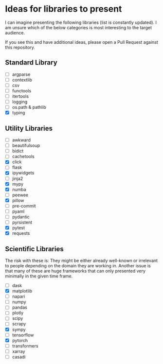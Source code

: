 # Ideas for libraries to present

I can imagine presenting the following libraries (list is constantly updated).
I am unsure which of the below categories is most interesting to the target
audience.

If you see this and have additional ideas, please open a Pull Request against
this repository.

## Standard Library

* [ ] argparse
* [ ] contextlib
* [ ] csv
* [ ] functools
* [ ] itertools
* [ ] logging
* [ ] os.path & pathlib
* [x] typing

## Utility Libraries

* [ ] awkward
* [ ] beautifulsoup
* [ ] bidict
* [ ] cachetools
* [x] click
* [ ] flask
* [x] ipywidgets
* [ ] jinja2
* [x] mypy
* [x] numba
* [ ] peewee
* [x] pillow
* [ ] pre-commit
* [ ] pyaml
* [ ] pydantic
* [ ] pyrsistent
* [x] pytest
* [x] requests

## Scientific Libraries

The risk with these is: They might be either already well-known or irrelevant to people depending on the domain they are working in. Another issue is that many of these are huge frameworks that can only presented very minimally in the given time frame.

* [ ] dask
* [x] matplotlib
* [ ] napari
* [ ] numpy
* [ ] pandas
* [ ] plotly
* [ ] scipy
* [ ] scrapy
* [x] sympy
* [ ] tensorflow
* [x] pytorch
* [ ] transformers
* [ ] xarray
* [ ] casadi
